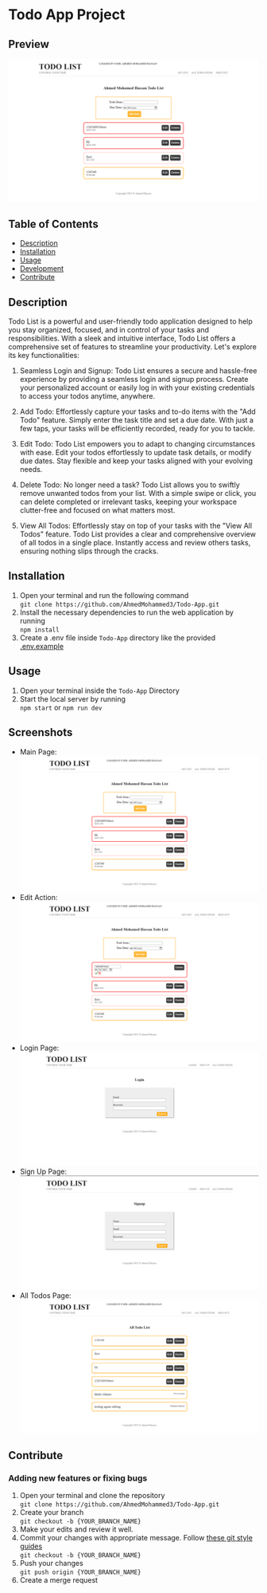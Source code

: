 

# Todo App Project

## Preview
![Project Preview](screenshots/indexPage.png "Project Preview")
## Table of Contents

* [Description](#description)
* [Installation](#installation)
* [Usage](#usage)
* [Development](#development)
* [Contribute](#contribute)

## Description
Todo List is a powerful and user-friendly todo application designed to help you stay organized, focused, and in control of your tasks and responsibilities. With a sleek and intuitive interface, Todo List offers a comprehensive set of features to streamline your productivity. Let's explore its key functionalities:

1. Seamless Login and Signup:
Todo List ensures a secure and hassle-free experience by providing a seamless login and signup process. Create your personalized account or easily log in with your existing credentials to access your todos anytime, anywhere.

2. Add Todo:
Effortlessly capture your tasks and to-do items with the "Add Todo" feature. Simply enter the task title and set a due date. With just a few taps, your tasks will be efficiently recorded, ready for you to tackle.

3. Edit Todo:
Todo List empowers you to adapt to changing circumstances with ease. Edit your todos effortlessly to update task details, or modify due dates. Stay flexible and keep your tasks aligned with your evolving needs.

4. Delete Todo:
No longer need a task? Todo List allows you to swiftly remove unwanted todos from your list. With a simple swipe or click, you can delete completed or irrelevant tasks, keeping your workspace clutter-free and focused on what matters most.

5. View All Todos:
Effortlessly stay on top of your tasks with the "View All Todos" feature. Todo List provides a clear and comprehensive overview of all todos in a single place. Instantly access and review others tasks, ensuring nothing slips through the cracks.

## Installation
1. Open your terminal and run the following command<br/>
`git clone https://github.com/AhmedMohammed3/Todo-App.git`
2. Install the necessary dependencies to run the web application by running<br/>
 `npm install`
3. Create a .env file inside `Todo-App` directory like the provided [.env.example](.env.example ".env.example")
## Usage
1. Open your terminal inside the `Todo-App` Directory
2. Start the local server by running<br/>
`npm start` or `npm run dev`
## Screenshots
- Main Page:
![Main Page](screenshots/indexPage.png "Main Page")
- Edit Action:
![Edit Action](screenshots/indexPageEditAction.png "Edit Action")
- Login Page:
![Login Page](screenshots/login.png "Login Page")
- Sign Up Page:
![Sign Up Page](screenshots/signup.png "Sign Up Page")
- All Todos Page:
![All Todos Page](screenshots/AllTodosPage.png "All Todos Page")
## Contribute
### Adding new features or fixing bugs
1. Open your terminal and clone the repository<br/>
     `git clone https://github.com/AhmedMohammed3/Todo-App.git`
2. Create your branch<br/>
      `git checkout -b {YOUR_BRANCH_NAME}`
3. Make your edits and review it well.
4. Commit your changes with appropriate message. Follow [these git style guides](https://udacity.github.io/git-styleguide/)<br/>
      `git checkout -b {YOUR_BRANCH_NAME}`
5. Push your changes<br/>
      `git push origin {YOUR_BRANCH_NAME}`
6. Create a merge request
